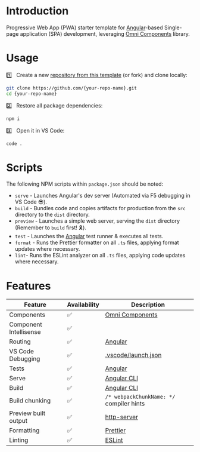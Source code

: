 # Introduction

Progressive Web App (PWA) starter template for [Angular](https://angular.io/)-based Single-page application (SPA) development, leveraging [Omni Components](https://github.com/capitec/omni-components) library.

# Usage

1️⃣ &nbsp; Create a new [repository from this template](https://github.com/capitec/template-pwa-angular/generate) (or fork) and clone locally:

```bash
git clone https://github.com/{your-repo-name}.git
cd {your-repo-name}
```

2️⃣ &nbsp; Restore all package dependencies:

```bash
npm i
```

3️⃣ &nbsp; Open it in VS Code:

```bash
code .
```

# Scripts
The following NPM scripts within `package.json` should be noted:

- `serve` - Launches Angular's dev server (Automated via F5 debugging in VS Code 😎).
- `build` - Bundles code and copies artifacts for production from the `src` directory to the `dist` directory.
- `preview` - Launches a simple web server, serving the `dist` directory (Remember to `build` first! 🎗️).
- `test` - Launches the [Angular](https://angular.io/guide/testing) test runner & executes all tests.
- `format` - Runs the Prettier formatter on all `.ts` files, applying format updates where necessary.
- `lint`- Runs the ESLint analyzer on all `.ts` files, applying code updates where necessary.

# Features
|     Feature    |  Availability | Description |
|-------------------------------|-----|-----------------------------------------------------------------|
|    Components                 | ✅  | [Omni Components](https://github.com/capitec/omni-components)   |
|    Component Intellisense     | ✅  |                                          |
|    Routing                    | ✅  | [Angular](https://angular.io/guide/routing-overview)    |
|    VS Code Debugging          | ✅  | [.vscode/launch.json](./.vscode/launch.json)                                       |
|    Tests                      | ✅  | [Angular](https://angular.io/guide/testing)                     |
|    Serve                      | ✅  | [Angular CLI](https://angular.io/cli)                           |
|    Build                      | ✅  | [Angular CLI](https://angular.io/cli)                           |
|    Build chunking             | ✅  | `/* webpackChunkName: */` compiler hints                        |
|    Preview built output       | ✅  | [http-server](https://github.com/http-party/http-server)        |
|    Formatting                 | ✅  | [Prettier](https://prettier.io/)                                |
|    Linting                    | ✅  | [ESLint](https://eslint.org/)                                   |
